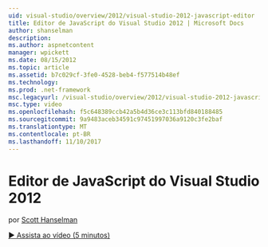 ```yaml
---
uid: visual-studio/overview/2012/visual-studio-2012-javascript-editor
title: Editor de JavaScript do Visual Studio 2012 | Microsoft Docs
author: shanselman
description: 
ms.author: aspnetcontent
manager: wpickett
ms.date: 08/15/2012
ms.topic: article
ms.assetid: b7c029cf-3fe0-4528-beb4-f577514b48ef
ms.technology: 
ms.prod: .net-framework
msc.legacyurl: /visual-studio/overview/2012/visual-studio-2012-javascript-editor
msc.type: video
ms.openlocfilehash: f5c648389ccb42a5b4d36ce3c113bfd840188485
ms.sourcegitcommit: 9a9483aceb34591c97451997036a9120c3fe2baf
ms.translationtype: MT
ms.contentlocale: pt-BR
ms.lasthandoff: 11/10/2017
---
```

<a name="visual-studio-2012-javascript-editor"></a>Editor de JavaScript do Visual Studio 2012
====================
por [Scott Hanselman](https://github.com/shanselman)

[&#9654; Assista ao vídeo (5 minutos)](https://channel9.msdn.com/Blogs/ASP-NET-Site-Videos/visual-studio-2012-javascript-editor)
